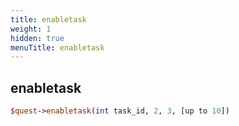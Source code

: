 ```yaml
---
title: enabletask
weight: 1
hidden: true
menuTitle: enabletask
---
```

## enabletask
```perl
$quest->enabletask(int task_id, 2, 3, [up to 10])
```